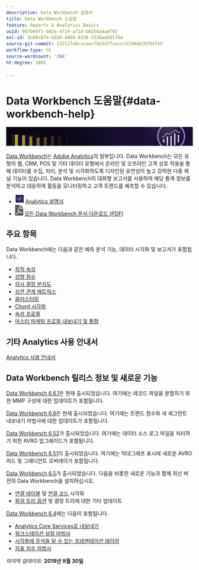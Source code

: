 ```yaml
---
description: Data Workbench 설명서
title: Data Workbench 도움말
feature: Reports & Analytics Basics
uuid: 987b69f1-b82a-4719-a71d-b0250a4a4f92
exl-id: 9c00c87e-e5dd-4806-9338-2336ae68176a
source-git-commit: 232117a8cacaecf8e5d7fcaccc5290d6297947e5
workflow-type: ht
source-wordcount: '266'
ht-degree: 100%

---
```


# Data Workbench 도움말{#data-workbench-help}

![배너](/help/home/assets/doc_banner_workbench.png)

[Data Workbench](http://www.adobe.com/kr/solutions/digital-analytics/data-workbench.html)는 [Adobe Analytics](http://www.adobe.com/kr/solutions/digital-analytics.html)의 일부입니다. Data Workbench는 모든 유형의 웹, CRM, POS 및 기타 데이터 유형에서 온라인 및 오프라인 고객 상호 작용을 통해 데이터를 수집, 처리, 분석 및 시각화하도록 디자인된 유연성이 높고 강력한 다중 채널 기능이 있습니다. Data Workbench의 대화형 보고서를 사용하여 해당 통계 정보를 분석하고 대응하여 활동을 모니터링하고 고객 트렌드를 예측할 수 있습니다.

* ![Analytics 아이콘](assets/analytics-icon-24.png) [Analytics 설명서](https://experienceleague.adobe.com/docs/analytics/landing/home.html?lang=ko-KR)
* ![pdf 아이콘](assets/pdf_icon.png) [모든 Data Workbench 문서 다운로드 (PDF)](/help/home/assets/data-workbench.pdf)

## 주요 항목

Data Workbench에는 다음과 같은 예측 분석 기능, 데이터 시각화 및 보고서가 포함됩니다.

* [최적 속성](/help/home/c-get-started/c-attribution-profiles/c-attrib-algorithmic/c-attrib-algorithmic.md)
* [성향 점수](/help/home/c-get-started/c-analysis-vis/c-visitor-propensity/c-visitor-propensity.md)
* [의사 결정 분지도](/help/home/c-get-started/c-analysis-vis/c-decision-trees/c-decision-trees.md)
* [상관 관계 매트릭스](/help/home/c-get-started/c-analysis-vis/c-correlation-analysis/c-correlation-analysis.md)
* [클러스터링](/help/home/c-get-started/c-analysis-vis/c-visitor-cluster/c-visitor-cluster.md)
* [Chord 시각화](/help/home/c-get-started/c-analysis-vis/c-chord-visualization.md)
* [속성 프로필](/help/home/c-get-started/c-attribution-profiles/c-rules-attrib/c-rules-attrib.md)
* [마스터 마케팅 프로필 내보내기 및 통합](/help/home/c-get-started/c-exp-data-seg-exp/c-mmp-integration.md)

## 기타 Analytics 사용 안내서

[Analytics 사용 안내서](https://experienceleague.adobe.com/docs/analytics/landing/home.html?lang=ko-KR)

## Data Workbench 릴리스 정보 및 새로운 기능

[Data Workbench 6.6.1](/help/home/c-release-notes-insight/c-6-6-1.md)은 현재 출시되었습니다. 여기에는 레코드 파일을 분할하기 위한 MMP 구성에 대한 업데이트가 포함됩니다.

[Data Workbench 6.6](/help/home/c-release-notes-insight/c-6-6.md)은 현재 출시되었습니다. 여기에는 트렌드 점수와 새 세그먼트 내보내기 마법사에 대한 업데이트가 포함됩니다.

[Data Workbench 6.52](/help/home/c-release-notes-insight/c-6-52.md)가 출시되었습니다. 여기에는 데이터 소스 로그 파일을 처리하기 위한 AVRO 업그레이드가 포함됩니다.

[Data Workbench 6.51](/help/home/c-release-notes-insight/c-6-51.md)이 출시되었습니다. 여기에는 막대그래프 표시에 새로운 AVRO 피드 및 그래디언트 오버레이가 포함됩니다.

[Data Workbench 6.5](/help/home/c-release-notes-insight/c-6-5.md)가 출시되었습니다. 다음을 비롯한 새로운 기능과 함께 최신 버전의 Data Workbench을 설치하십시오.

* [연결 테이블](/help/home/c-get-started/c-analysis-vis/associations-visualization.md) 및 [연결 코드](/help/home/c-get-started/c-analysis-vis/associations-chord.md) 시각화
* [회귀 트리 옵션](/help/home/c-get-started/c-analysis-vis/c-decision-trees/c-decision-trees-regression.md) 및 결정 트리에 대한 기타 업데이트

[Data Workbench 6.4](/help/home/c-release-notes-insight/c-6-4/c-6-4.md)에는 다음이 포함됩니다.

* [Analytics Core Services로 내보내기](/help/home/c-release-notes-insight/c-6-4/dwb-crs-integration.md)
* [워크스테이션 설정 마법사](/help/home/c-install-insight/install-setup/dwb-client-installer.md)
* [시각화에 주석을 달 수 있는 프레젠테이션 레이어](/help/home/c-get-started/c-vis/c-present-layer.md)
* [지표 치수 마법사](/help/home/c-get-started/c-vis/dwb-create-metricdim/dwb-create-metricdim.md)

*마지막 업데이트*: **2019년 9월 30일**
